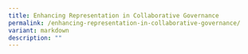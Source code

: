 ```yaml
---
title: Enhancing Representation in Collaborative Governance
permalink: /enhancing-representation-in-collaborative-governance/
variant: markdown
description: ""
---
```

